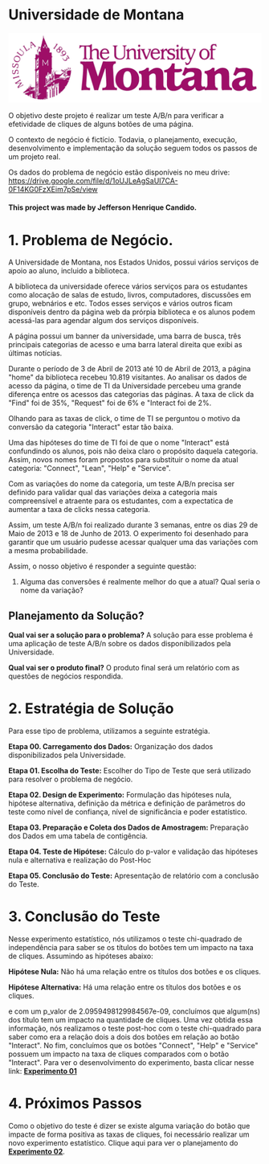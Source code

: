 # Universidade de Montana

<img src="https://github.com/jefferson-datascience/project_university_montana/blob/main/logo_university.jpg" alt="logo" style="zoom:80%;" />

O objetivo deste projeto é realizar um teste A/B/n para verificar a efetividade de cliques de alguns botões de uma página.

O contexto de negócio é fictício. Todavia, o planejamento, execução, desenvolvimento e implementação da solução seguem todos os passos de um projeto real.

Os dados do problema de negócio estão disponíveis no meu drive: https://drive.google.com/file/d/1oUJLeAgSaUI7CA-0F14KG0FzXEim7pSe/view

#### This project was made by Jefferson Henrique Candido.

# 1. Problema de Negócio.

A Universidade de Montana, nos Estados Unidos, possui vários serviços de apoio ao aluno, incluido a biblioteca.

A biblioteca da universidade oferece vários serviços para os estudantes como alocação de salas de estudo, livros, computadores, discussões em grupo, webnários e etc. Todos esses serviços e vários outros ficam disponíveis dentro da página web da prórpia biblioteca e os alunos podem acessá-las para agendar algum dos serviços disponíveis.

A página possui um banner da universidade, uma barra de busca, três principais categorias de acesso e uma barra lateral direita que exibi as últimas notícias.

Durante o período de 3 de Abril de 2013 até 10 de Abril de 2013, a página "home" da biblioteca recebeu 10.819 visitantes. Ao analisar os dados de acesso da página, o time de TI da Universidade percebeu uma grande diferença entre os acessos das categorias das páginas. A taxa de click da "Find" foi de 35%, "Request" foi de 6% e "Interact foi de 2%.

Olhando para as taxas de click, o time de TI se perguntou o motivo da conversão da categoria "Interact" estar tão baixa.

Uma das hipóteses do time de TI foi de que o nome "Interact" está confundindo os alunos, pois não deixa claro o propósito daquela categoria. Assim, novos nomes foram propostos para substituir o nome da atual categoria: "Connect", "Lean", "Help" e "Service".

Com as variações do nome da categoria, um teste A/B/n precisa ser definido para validar qual das variações deixa a categoria mais compreensível e atraente para os estudantes, com a expectatica de aumentar a taxa de clicks nessa categoria.

Assim, um teste A/B/n foi realizado durante 3 semanas, entre os dias 29 de Maio de 2013 e 18 de Junho de 2013. O experimento foi desenhado para garantir que um usuário pudesse acessar qualquer uma das variações com a mesma probabilidade.

Assim, o nosso objetivo é responder a seguinte questão:
 
1. Alguma das conversões é realmente melhor do que a atual? Qual seria o nome da variação?


 ## Planejamento da Solução?
 
**Qual vai ser a solução para o problema?** A solução para esse problema é uma aplicação de teste A/B/n sobre os dados disponibilizados pela Universidade.
 
**Qual vai ser o produto final?** O produto final será um relatório com as questões de negócios respondida. 

# 2. Estratégia de Solução

Para esse tipo de problema, utilizamos a seguinte estratégia.

**Etapa 00. Carregamento dos Dados:** Organização dos dados disponibilizados pela Universidade.

**Etapa 01. Escolha do Teste:** Escolher do Tipo de Teste que será utilizado para resolver o problema de negócio.

**Etapa 02. Design de Experimento:** Formulação das hipóteses nula, hipótese alternativa, definição da métrica e definição de parâmetros do teste como nível de confiança, nível de significância e poder estatístico.

**Etapa 03. Preparação e Coleta dos Dados de Amostragem:** Preparação dos Dados em uma tabela de contigência.

**Etapa 04. Teste de Hipótese:** Cálculo do p-valor e validação das hipóteses nula e alternativa e realização do Post-Hoc

**Etapa 05. Conclusão do Teste:** Apresentação de relatório com a conclusão do Teste.

# 3. Conclusão do Teste

Nesse experimento estatístico, nós utilizamos o teste chi-quadrado de independência para saber se os títulos do botões tem um impacto na taxa de cliques. Assumindo as hipóteses abaixo: 

**Hipótese Nula:** Não há uma relação entre os títulos dos botões e os cliques.

**Hipótese Alternativa:** Há uma relação entre os títulos dos botões e os cliques.

e com um p_valor de 2.0959498129984567e-09, concluímos que algum(ns) dos título tem um impacto na quantidade de cliques. Uma vez obtida essa informação, nós realizamos o teste post-hoc com o teste chi-quadrado para saber como era a relação dois a dois dos botões em relação ao botão "Interact". No fim, concluímos que os botões "Connect", "Help" e "Service" possuem um impacto na taxa de cliques comparados com o botão "Interact". Para ver o desenvolvimento do experimento, basta clicar nesse link: **[Experimento 01](https://github.com/jefferson-datascience/project_university_montana/blob/main/Project%20University%20Montana/notebooks/teste_relacao_titulos_cliques.ipynb)**

# 4. Próximos Passos

Como o objetivo do teste é dizer se existe alguma variação do botão que impacte de forma positiva as taxas de cliques, foi necessário realizar um novo experimento estatístico. Clique aqui para ver o planejamento do **[Experimento 02]()**.
